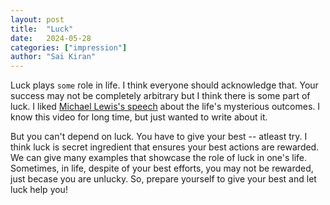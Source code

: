 ```yaml
---
layout: post
title:  "Luck"
date:   2024-05-28
categories: ["impression"]
author: "Sai Kiran"
---
```


Luck plays `some` role in life. I think everyone should acknowledge that. Your success may not be completely arbitrary but I think there is some part of luck. I liked [Michael Lewis's speech](https://www.youtube.com/watch?v=CiQ_T5C3hIM) about the life's mysterious outcomes. I know this video for long time, but just wanted to write about it.

But you can't depend on luck. You have to give your best -- atleast try. I think luck is secret ingredient that ensures your best actions are rewarded. We can give many examples that showcase the role of luck in one's life. Sometimes, in life, despite of your best efforts, you may not be rewarded, just becase you are unlucky. So, prepare yourself to give your best and let luck help you!
